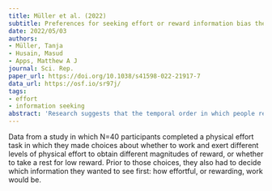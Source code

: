 ```yaml
---
title: Müller et al. (2022)
subtitle: Preferences for seeking effort or reward information bias the willingness to work
date: 2022/05/03
authors:
- Müller, Tanja
- Husain, Masud
- Apps, Matthew A J
journal: Sci. Rep.
paper_url: https://doi.org/10.1038/s41598-022-21917-7
data_url: https://osf.io/sr97j/
tags:
- effort
- information seeking
abstract: 'Research suggests that the temporal order in which people receive information about costs and benefits whilst making decisions can influence their choices. But, do people have a preference for seeking information about costs or benefits when making effort-based decisions, and does this impact motivation? Here, participants made choices about whether to exert different levels of physical effort to obtain different magnitudes of reward, or rest for low reward. Prior to each effort-based choice, they also had to decide which information they wanted to see first: how much physical effort would be required, or how large the reward would be. We found no overall preference for seeking reward or effort information first, but motivation did change when people saw reward or effort information first. Seeking effort information first, both someones average tendency to do so and their choice to see effort first on a given trial, was associated with reductions in the willingness to exert higher effort. Moreover, the tendency to prefer effort information first was associated with reduced vigorous exercise and higher levels of fatigue in everyday life. These findings highlight that preferences for seeking effort information may be a bias that reduces peoples willingness to exert effort in the lab and in everyday life.'
---
```


Data from a study in which N=40 participants completed a physical effort task in which they made choices about whether to work and exert different levels of physical effort to obtain different magnitudes of reward, or whether to take a rest for low reward. Prior to those choices, they also had to decide which information they wanted to see first: how effortful, or rewarding, work would be.
